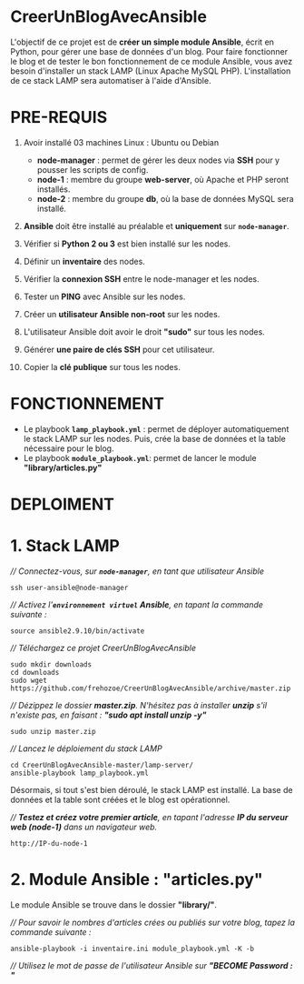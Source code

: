 # CreerUnBlogAvecAnsible
L'objectif de ce projet est de **créer un simple module Ansible**, écrit en Python, pour gérer une base de données d'un blog. Pour faire fonctionner le blog et de tester le bon fonctionnement de ce module Ansible, vous avez besoin d'installer un stack LAMP (Linux Apache MySQL PHP). L'installation de ce stack LAMP sera automatiser à l'aide d'Ansible.


# PRE-REQUIS
1. Avoir installé 03 machines Linux : Ubuntu ou Debian 
    * **node-manager** : permet de gérer les deux nodes via **SSH** pour y pousser les scripts de config.
    * **node-1** : membre du groupe **web-server**, où Apache et PHP seront installés.
    * **node-2** : membre du groupe **db**, où la base de données MySQL sera installé.

2. **Ansible** doit être installé au préalable et **uniquement** sur **`node-manager`**.
3. Vérifier si **Python 2 ou 3** est bien installé sur les nodes.
4. Définir un **inventaire** des nodes.
5. Vérifier la **connexion SSH** entre le node-manager et les nodes.
6. Tester un **PING** avec Ansible sur les nodes.
7. Créer un **utilisateur Ansible non-root** sur les nodes.
8. L'utilisateur Ansible doit avoir le droit **"sudo"** sur tous les nodes.
9. Générer **une paire de clés SSH** pour cet utilisateur. 
10. Copier la **clé publique** sur tous les nodes.


# FONCTIONNEMENT
* Le playbook **`lamp_playbook.yml`** : permet de déployer automatiquement le stack LAMP sur les nodes. Puis, crée la base de données et la table nécessaire pour le blog.
* Le playbook **`module_playbook.yml`**: permet de lancer le module **"library/articles.py"**


# DEPLOIMENT

# 1. Stack LAMP

_// Connectez-vous, sur **`node-manager`**, en tant que utilisateur Ansible_ 
```
ssh user-ansible@node-manager
```

_// Activez l'**`environnement virtuel` Ansible**, en tapant la commande suivante :_
```
source ansible2.9.10/bin/activate
```
_// Téléchargez ce projet CreerUnBlogAvecAnsible_
```
sudo mkdir downloads
cd downloads
sudo wget https://github.com/frehozoe/CreerUnBlogAvecAnsible/archive/master.zip
```

_// Dézippez le dossier **master.zip**. N'hésitez pas à installer **unzip** s'il n'existe pas, en faisant : **"sudo apt install unzip -y"**_
```
sudo unzip master.zip
```

_// Lancez le déploiement du stack LAMP_
```
cd CreerUnBlogAvecAnsible-master/lamp-server/
ansible-playbook lamp_playbook.yml
```

Désormais, si tout s'est bien déroulé, le stack LAMP est installé. La base de données et la table sont créées et le blog est opérationnel.


_// **Testez et créez votre premier article**, en tapant l'adresse **IP du serveur web (node-1)** dans un navigateur web._
```
http://IP-du-node-1
```

# 2. Module Ansible : "articles.py"

Le module Ansible se trouve dans le dossier **"library/"**.

_// Pour savoir le nombres d'articles crées ou publiés sur votre blog, tapez la commande suivante :_
```
ansible-playbook -i inventaire.ini module_playbook.yml -K -b
```

_// Utilisez le mot de passe de l'utilisateur Ansible sur **"BECOME Password : "**_
